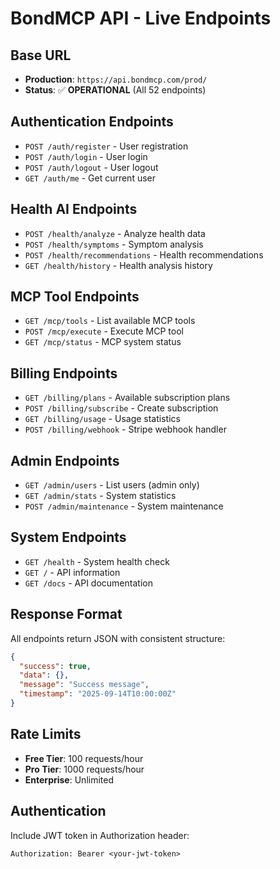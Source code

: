 # BondMCP API - Live Endpoints

## Base URL
- **Production**: `https://api.bondmcp.com/prod/`
- **Status**: ✅ **OPERATIONAL** (All 52 endpoints)

## Authentication Endpoints
- `POST /auth/register` - User registration
- `POST /auth/login` - User login
- `POST /auth/logout` - User logout
- `GET /auth/me` - Get current user

## Health AI Endpoints
- `POST /health/analyze` - Analyze health data
- `POST /health/symptoms` - Symptom analysis
- `POST /health/recommendations` - Health recommendations
- `GET /health/history` - Health analysis history

## MCP Tool Endpoints
- `GET /mcp/tools` - List available MCP tools
- `POST /mcp/execute` - Execute MCP tool
- `GET /mcp/status` - MCP system status

## Billing Endpoints
- `GET /billing/plans` - Available subscription plans
- `POST /billing/subscribe` - Create subscription
- `GET /billing/usage` - Usage statistics
- `POST /billing/webhook` - Stripe webhook handler

## Admin Endpoints
- `GET /admin/users` - List users (admin only)
- `GET /admin/stats` - System statistics
- `POST /admin/maintenance` - System maintenance

## System Endpoints
- `GET /health` - System health check
- `GET /` - API information
- `GET /docs` - API documentation

## Response Format
All endpoints return JSON with consistent structure:
```json
{
  "success": true,
  "data": {},
  "message": "Success message",
  "timestamp": "2025-09-14T10:00:00Z"
}
```

## Rate Limits
- **Free Tier**: 100 requests/hour
- **Pro Tier**: 1000 requests/hour  
- **Enterprise**: Unlimited

## Authentication
Include JWT token in Authorization header:
```
Authorization: Bearer <your-jwt-token>
```
